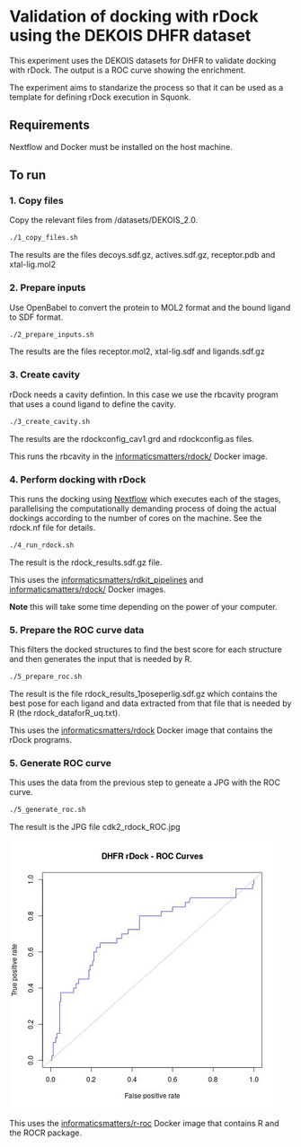 # Validation of docking with rDock using the DEKOIS DHFR dataset

This experiment uses the DEKOIS datasets for DHFR to validate docking with rDock.
The output is a ROC curve showing the enrichment.

The experiment aims to standarize the process so that it can be used as a template for defining rDock execution
in Squonk. 

## Requirements

Nextflow and Docker must be installed on the host machine.

## To run 

### 1. Copy files

Copy the relevant files from /datasets/DEKOIS_2.0.

```sh
./1_copy_files.sh
```

The results are the files decoys.sdf.gz, actives.sdf.gz, receptor.pdb and xtal-lig.mol2

### 2. Prepare inputs

Use OpenBabel to convert the protein to MOL2 format and the bound ligand to SDF format. 


```sh
./2_prepare_inputs.sh
```

The results are the files receptor.mol2, xtal-lig.sdf and ligands.sdf.gz

### 3. Create cavity

rDock needs a cavity defintion. In this case we use the rbcavity program that uses a cound ligand to define the 
cavity.

```sh
./3_create_cavity.sh
```

The results are the rdockconfig_cav1.grd and rdockconfig.as files.

This runs the rbcavity in the [informaticsmatters/rdock/](https://hub.docker.com/r/informaticsmatters/rdock/) 
Docker image.

### 4. Perform docking with rDock

This runs the docking using [Nextflow](http://nextflow.io) which executes each of the stages, parallelising
the computationally demanding process of doing the actual dockings according to the number of cores on the machine.
See the rdock.nf file for details.

```sh
./4_run_rdock.sh
```
The result is the rdock_results.sdf.gz file.

This uses the [informaticsmatters/rdkit_pipelines](https://hub.docker.com/r/informaticsmatters/rdkit_pipelines/) 
and [informaticsmatters/rdock/](https://hub.docker.com/r/informaticsmatters/rdock/) 
Docker images.

**Note** this will take some time depending on the power of your computer.


### 5. Prepare the ROC curve data

This filters the docked structures to find the best score for each structure and then generates the input
that is needed by R. 

```sh
./5_prepare_roc.sh
```

The result is the file rdock_results_1poseperlig.sdf.gz which contains the best pose for each ligand and data extracted
from that file that is needed by R (the rdock_dataforR_uq.txt).

This uses the [informaticsmatters/rdock](https://hub.docker.com/r/informaticsmatters/rdock/builds/) Docker image
that contains the rDock programs.

### 5. Generate ROC curve

This uses the data from the previous step to geneate a JPG with the ROC curve.

```sh
./5_generate_roc.sh
```

The result is the JPG file cdk2_rdock_ROC.jpg

![result.jpg](result.jpg)


This uses the [informaticsmatters/r-roc](https://hub.docker.com/r/informaticsmatters/r-roc/builds/) Docker image 
that contains R and the ROCR package.





